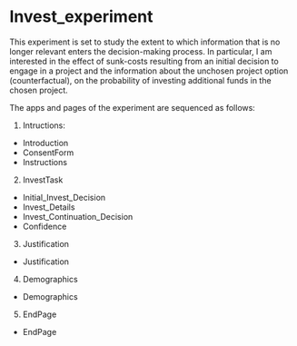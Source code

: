 # Invest_experiment
This experiment is set to study the extent to which information that is no longer relevant enters the decision-making process. In particular, I am interested in the effect of sunk-costs resulting from an initial decision to engage in a project and the information about the unchosen project option (counterfactual), on the probability of investing additional funds in the chosen project.

The apps and pages of the experiment are sequenced as follows:

1. Intructions: 
 - Introduction
 - ConsentForm
 - Instructions

2. InvestTask
  - Initial_Invest_Decision
  - Invest_Details
  - Invest_Continuation_Decision
  - Confidence

3. Justification
  - Justification

4. Demographics
  - Demographics

5. EndPage
  - EndPage
